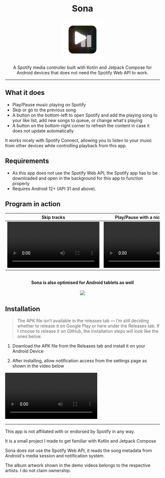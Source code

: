 <h1 align="center">Sona</h1>

<p align="center">
  <img src="https://github.com/supertost/Sona/blob/main/app/src/main/res/mipmap-xxxhdpi/ic_launcher_foreground.webp" alt="App Icon" width="130"/>
</p>

<p align="center">A Spotify media controller built with Kotlin and Jetpack Compose for Android devices that does not need the Spotify Web API to work.</p>

---

## What it does

- Play/Pause music playing on Spotify
- Skip or go to the previous song
- A button on the bottom-left to open Spotify and add the playing song to your like list, add new songs to queue, or change what's playing
- A button on the bottom-right corner to refresh the content in case it does not update automatically

It works nicely with Spotify Connect, allowing you to listen to your music from other devices while controlling playback from this app.

## Requirements
- As this app does not use the Spotify Web API, the Spotify app has to be downloaded and open in the background for this app to function properly
- Requires Android 12+ (API 31 and above).

## Program in action

| Skip tracks | Play/Pause with a nice animation | Open Spotify to do more actions |
| ------------- | ------------- | ------------- |
| <video src="https://github.com/user-attachments/assets/1bcba7e0-340a-4b4d-8971-1a9fdc833705" alt="exclusion video"></video> | <video src="https://github.com/user-attachments/assets/e728902e-67c7-4b69-8195-eb5c23653ced" alt="no exclusion video"></video> | <video src="https://github.com/user-attachments/assets/d72fa620-57bb-4f6e-be81-6fbaeb2457ec" alt="no exclusion video"></video>  |
<p align="center">
<b><br>Sona is also optimised for Android tablets as well</b> <br><br>
<img src="https://github.com/user-attachments/assets/6cfcb8dd-febd-4fca-a6e1-a385bc2faf0e" width="600"/>
</p>

## Installation

> The APK file isn’t available in the releases tab — I’m still deciding whether to release it on Google Play or here under the Releases tab. If I choose to release it on GitHub, the installation steps will look like the ones below.

1. Download the APK file from the Releases tab and install it on your Android Device

2. After installing, allow notification access from the settings page as shown in the video below

<video src="https://github.com/user-attachments/assets/3535b32a-fb3e-45a5-a024-3285ef26f339" alt="no exclusion video"></video>

---

This app is not affiliated with or endorsed by Spotify in any way.

It is a small project I made to get familiar with Kotlin and Jetpack Compose

Sona does not use the Spotify Web API, it reads the song metadata from Android's media session and notification system.

The album artwork shown in the demo videos belongs to the respective artists. I do not claim ownership.
